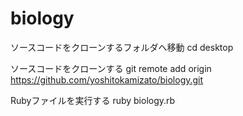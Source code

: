 # biology

ソースコードをクローンするフォルダへ移動
cd desktop

ソースコードをクローンする
git remote add origin https://github.com/yoshitokamizato/biology.git

Rubyファイルを実行する
ruby biology.rb
